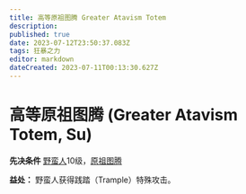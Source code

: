 ```yaml
---
title: 高等原祖图腾 Greater Atavism Totem
description: 
published: true
date: 2023-07-12T23:50:37.083Z
tags: 狂暴之力
editor: markdown
dateCreated: 2023-07-11T00:13:30.627Z
---
```


# 高等原祖图腾 (Greater Atavism Totem, Su)

**先决条件** [野蛮人](/野蛮人)10级，[原祖图腾](/狂暴之力/原祖图腾)

**益处：** 野蛮人获得践踏（Trample）特殊攻击。
